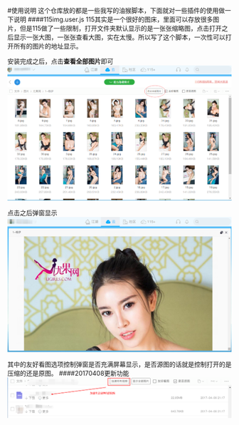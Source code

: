 #使用说明
这个仓库放的都是一些我写的油猴脚本，下面就对一些插件的使用做一下说明
####115img.user.js
115其实是一个很好的图床，里面可以存放很多图片，但是115做了一些限制，打开文件夹默认显示的是一张张缩略图，点击打开之后显示一张大图，一张张查看大图，实在太慢。所以写了这个脚本，一次性可以打开所有的图片的地址显示。

安装完成之后，点击**查看全部图片**即可
![xxxx](./md/md-20170131222658.png)

点击之后弹窗显示
![xxxx](./md/md-20170131223524.png)

其中的友好看图选项控制弹窗是否充满屏幕显示，是否源图的话就是控制打开的是压缩的还是原图。
####20170408更新功能
![xxxx](./md/md-20170408021805.png)